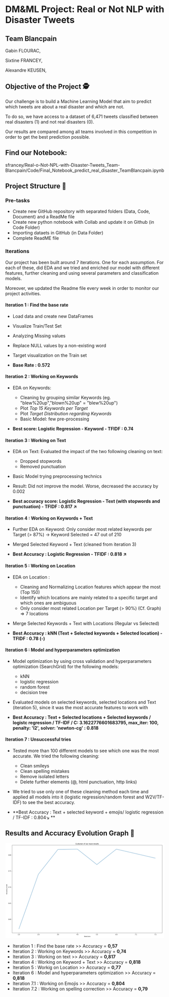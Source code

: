 # DM&ML Project: Real or Not NLP with Disaster Tweets 

## Team Blancpain

Gabin FLOURAC,

Sixtine FRANCEY,

Alexandre KEUSEN,

## Objective of the Project 🕵️

Our challenge is to build a Machine Learning Model that aim to predict which tweets are about a real disaster and which are not. 

To do so, we have access to a dataset of 6,471 tweets classified between real disasters (1) and not real disasters (0).

Our results are compared among all teams involved in this competition in order to get the best prediction possible. 

## Find our Notebook: 

sfrancey/Real-o-Not-NPL-with-Disaster-Tweets_Team-Blancpain/Code/Final_Notebook_predict_real_disaster_TeamBlancpain.ipynb

## Project Structure 🚀

### Pre-tasks

- Create new GitHub repository with separated folders (Data, Code, Document) and a ReadMe file
- Create new python notebook with Collab and update it on Github (in Code Folder)
- Importing dataets in GitHub (in Data Folder)
- Complete ReadME file


### Iterations

Our project has been built around 7 iterations. One for each assumption. For each of these, did  EDA and we tried and enriched our model with different features, further cleaning and using several parameters and classification models.

Moreover, we updated the Readme file every week in order to monitor our project activities.


#### Iteration 1 : Find the base rate

- Load data and create new DataFrames
- Visualize Train/Test Set
- Analyzing Missing values
- Replace NULL values by a non-existing word 
- Target visualization on the Train set 

- **Base Rate : 0.572**



#### Iteration 2 : Working on Keywords

- EDA on Keywords: 
  - Cleaning by grouping similar Keywords (eg. "blew%20up","blown%20up" = "blew%20up")
  - Plot *Top 15 Keywords per Target* 
  - Plot *Target Distribution regarding Keywords*
  - Basic Model: few pre-processing

- **Best score: Logistic Regression - Keyword - TFIDF : 0.74**



#### Iteration 3 : Working on Text

  - EDA on Text: Evaluated the impact of the two following cleaning on text:
    - Dropped stopwords
    - Removed punctuation
  
  - Basic Model trying preprocessing technics
  - Result: Did not improve the model. Worse, decreased the accuracy by 0.002

  - **Best accuracy score: Logistic Regression - Text (with stopwords and punctuation) - TFIDF : 0.817 ↗**



#### Iteration 4 : Working on Keywords + Text

  - Further EDA on Keyword: Only consider most related keywords per Target (> 87%)
      → Keyword Selected = 47 out of 210

  - Merged Selected Keyword + Text (cleaned from iteration 3)

  - **Best Accuracy : Logistic Regression - TFIDF : 0.818 ↗**



#### Iteration 5 : Working on Location

  - EDA on Location :
    - Cleaning and Normalizing Location features which appear the most (Top 150)
    - Identify which locations are mainly related to a specific target and which ones are ambiguous
    - Only consider most related Location per Target (> 90%) (Cf. Graph) ⇒ 7 locations

  - Merge Selected Keywords + Text with Locations (Regular vs Selected)

  - **Best Accuracy : kNN (Text + Selected keywords + Selected location) - TFIDF : 0.78 (-)**



#### Iteration 6 : Model and hyperparameters optimization  

  - Model optimization by using cross validation and hyperparameters optimization (SearchGrid) for the following models: 
    - kNN
    - logistic regression
    - random forest
    - decision tree

  - Evaluated models on selected keywords, selected locations and Text (iteration 5), since it was the most accurate features to work with

  - **Best Accuracy : Text + Selected locations + Selected keywords / logistc regression / TF-IDF / C: 3.1622776601683795, max_iter: 100, penalty: 'l2', solver: 'newton-cg' : 0.818**


#### Iteration 7 : Unsuccessful tries

  - Tested more than 100 different models to see which one was the most accurate. We tried the following cleaning:
    - Clean smileys
    - Clean spelling mistakes
    - Remove isolated letters
    - Delete further elements (@, html punctuation, http links)

  - We tried to use only one of these cleaning method each time and applied all models into it (logistic regression/random forest and W2V/TF-IDF) to see the best accuracy.

  - **Best Accuracy : Text + selected keyword + emojis/ logistic regression / TF-IDF : 0.804↘️ **



## Results and Accuracy Evolution Graph 🥇

![](Documents/progressiongraph.jpg)

- Iteration 1 : Find the base rate >> Accuracy = **0,57**
- Iteration 2 : Working on Keywords >> Accuracy = **0,74**
- Iteration 3 : Working on text >> Accuracy = **0,817**
- Iteration 4 : Working on Keyword + Text >> Accuracy = **0,818**
- Iteration 5 : Workig on Location >> Accuracy = **0,77**
- Iteration 6 : Model and hyperparameters optimization >> Accuracy = **0,818**                        
- Iteration 7.1 : Working on Emojis >> Accuracy = **0,804**
- Iteration 7.2 : Working on spelling correction >> Accuracy = **0,79**
